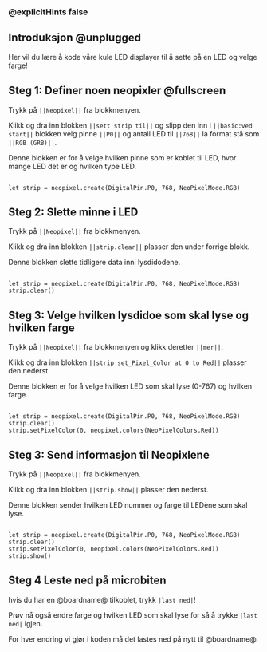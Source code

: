 ### @explicitHints false

## Introduksjon @unplugged
Her vil du lære å kode våre kule LED displayer til å sette på en LED og velge farge!

## Steg 1: Definer noen neopixler @fullscreen
 Trykk på ``||Neopixel||`` fra blokkmenyen.

 Klikk og dra inn blokken ``||sett strip til||`` og slipp den inn i ``||basic:ved start||`` blokken
 velg pinne ``||P0||`` og antall LED til ``||768||`` la format stå som ``||RGB (GRB)||``.

 Denne blokken er for å velge hvilken pinne som er koblet til LED, hvor mange LED det er og hvilken type LED. 

```blocks

let strip = neopixel.create(DigitalPin.P0, 768, NeoPixelMode.RGB)

```
## Steg 2: Slette minne i LED
Trykk på ``||Neopixel||`` fra blokkmenyen.

Klikk og dra inn blokken ``||strip.clear||`` plasser den under forrige blokk.

Denne blokken slette tidligere data inni lysdidodene.

```blocks

let strip = neopixel.create(DigitalPin.P0, 768, NeoPixelMode.RGB)
strip.clear()

```

## Steg 3: Velge hvilken lysdidoe som skal lyse og hvilken farge

Trykk på ``||Neopixel||`` fra blokkmenyen og klikk deretter ``||mer||``.

Klikk og dra inn blokken ``||strip set_Pixel_Color at 0 to Red||`` plasser den nederst. 

Denne blokken er for å velge hvilken LED som skal lyse (0-767) og hvilken farge.

```blocks

let strip = neopixel.create(DigitalPin.P0, 768, NeoPixelMode.RGB)
strip.clear()
strip.setPixelColor(0, neopixel.colors(NeoPixelColors.Red))

```

## Steg 3: Send informasjon til Neopixlene
Trykk på ``||Neopixel||`` fra blokkmenyen.

Klikk og dra inn blokken ``||strip.show||`` plasser den nederst.

Denne blokken sender hvilken LED nummer og farge til LEDène som skal lyse.

```blocks

let strip = neopixel.create(DigitalPin.P0, 768, NeoPixelMode.RGB)
strip.clear()
strip.setPixelColor(0, neopixel.colors(NeoPixelColors.Red))
strip.show()

```

## Steg 4 Leste ned på microbiten

hvis du har en @boardname@ tilkoblet, trykk ``|last ned|``!

Prøv nå også endre farge og hvilken LED som skal lyse for så å trykke ``|last ned|`` igjen.

For hver endring vi gjør i koden må det lastes ned på nytt til @boardname@.
